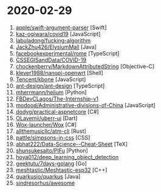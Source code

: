 # 2020-02-29

1. [apple/swift-argument-parser](https://github.com/apple/swift-argument-parser "Straightforward, type-safe argument parsing for Swift") [Swift]
2. [kaz-ogiwara/covid19](https://github.com/kaz-ogiwara/covid19 "新型コロナウイルス（COVID19）の国内における感染の状況を厚生労働省の報道発表資料からビジュアルにまとめた。") [JavaScript]
3. [labuladong/fucking-algorithm](https://github.com/labuladong/fucking-algorithm "手把手撕LeetCode题目，扒各种算法套路的裤子，not only how，but also why. English translation is processing... Star this repo and come back soon:)") 
4. [JackZhu426/ElysiumMall](https://github.com/JackZhu426/ElysiumMall "My Own Online Mall Project Using SpringBoot") [Java]
5. [facebookexperimental/rome](https://github.com/facebookexperimental/rome "An experimental JavaScript toolchain") [TypeScript]
6. [CSSEGISandData/COVID-19](https://github.com/CSSEGISandData/COVID-19 "Novel Coronavirus (COVID-19) Cases, provided by JHU CSSE") 
7. [chockenberry/MarkdownAttributedString](https://github.com/chockenberry/MarkdownAttributedString "Adding Markdown support to NSAttributedString.") [Objective-C]
8. [klever1988/nanopi-openwrt](https://github.com/klever1988/nanopi-openwrt "nanopi r1s r2s固件编译") [Shell]
9. [Tencent/kbone](https://github.com/Tencent/kbone "一个致力于微信小程序和 Web 端同构的解决方案") [JavaScript]
10. [ant-design/ant-design](https://github.com/ant-design/ant-design "🌈 A UI Design Language and React UI library") [TypeScript]
11. [mherrmann/helium](https://github.com/mherrmann/helium "Selenium-python, 50% easier. Helium is the best Python library for web automation.") [Python]
12. [FBDevCLagos/The-Internship-v1](https://github.com/FBDevCLagos/The-Internship-v1 "That is the vision of the DevC Lagos: “The Internship v1”. The program is a DevC Lagos initiative where Project Managers, Developers, and DevOps specialists are taken through a 13 week period where they build 10 real-world software products distributed into 10 teams. These products could be Enterprise Apps, SaaS, Libraries or Utilities for “real…") 
13. [modood/Administrative-divisions-of-China](https://github.com/modood/Administrative-divisions-of-China "中华人民共和国行政区划：省级（省份直辖市自治区）、 地级（城市）、 县级（区县）、 乡级（乡镇街道）、 村级（村委会居委会） ，中国省市区镇村二级三级四级五级联动地址数据 Node.js 爬虫。") [JavaScript]
14. [dodyg/practical-aspnetcore](https://github.com/dodyg/practical-aspnetcore "Practical samples of aspnet core 2.1, 2.2, 3.0 and 3.1 projects you can use. Readme contains explanations on all projects.") [C#]
15. [OLayemii/uberr-ui](https://github.com/OLayemii/uberr-ui "Flutter UI design for a car booking application") [Dart]
16. [Wox-launcher/Wox](https://github.com/Wox-launcher/Wox "Launcher for Windows, an alternative to Alfred and Launchy.") [C#]
17. [allthemusicllc/atm-cli](https://github.com/allthemusicllc/atm-cli "Command line tool for generating and working with MIDI files.") [Rust]
18. [pattle/simpsons-in-css](https://github.com/pattle/simpsons-in-css "Simpsons characters in CSS") [CSS]
19. [abhat222/Data-Science--Cheat-Sheet](https://github.com/abhat222/Data-Science--Cheat-Sheet "Cheat Sheets") [TeX]
20. [shunsukesaito/PIFu](https://github.com/shunsukesaito/PIFu "This repository contains the code for the paper PIFu: Pixel-Aligned Implicit Function for High-Resolution Clothed Human Digitization") [Python]
21. [hoya012/deep_learning_object_detection](https://github.com/hoya012/deep_learning_object_detection "A paper list of object detection using deep learning.") 
22. [geektutu/7days-golang](https://github.com/geektutu/7days-golang "7 days golang apps from scratch (web framework Gee, distributed cache GeeCache, object relational mapping ORM framework GeeORM etc) 7天用Go动手写/从零实现系列") [Go]
23. [meshtastic/Meshtastic-esp32](https://github.com/meshtastic/Meshtastic-esp32 "Device code for the Meshtastic ski/hike/fly/Signal-chat GPS radio") [C++]
24. [quarkusio/quarkus](https://github.com/quarkusio/quarkus "Quarkus: Supersonic Subatomic Java.") [Java]
25. [sindresorhus/awesome](https://github.com/sindresorhus/awesome "😎 Awesome lists about all kinds of interesting topics") 
